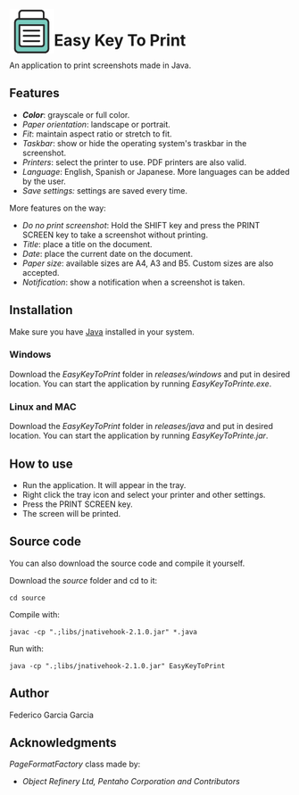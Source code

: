 <img align="left" width="80" height="80" src="https://raw.githubusercontent.com/FedericoGarciaGarcia/EasyKeyToPrint/development/source/images/icon.png" alt="Resume application project app icon">

# Easy Key To Print

An application to print screenshots made in Java.

## Features

* __*Color*__: grayscale or full color.
* *Paper orientation*: landscape or portrait.
* *Fit*: maintain aspect ratio or stretch to fit.
* *Taskbar*: show or hide the operating system's traskbar in the screenshot.
* *Printers*: select the printer to use. PDF printers are also valid.
* *Language*: English, Spanish or Japanese. More languages can be added by the user.
* *Save settings:* settings are saved every time.

More features on the way:

* *Do no print screenshot*: Hold the SHIFT key and press the PRINT SCREEN key to take a screenshot without printing.
* *Title*: place a title on the document.
* *Date*: place the current date on the document.
* *Paper size*: available sizes are A4, A3 and B5. Custom sizes are also accepted.
* *Notification*: show a notification when a screenshot is taken.

## Installation

Make sure you have [Java](https://java.com/en/download/) installed in your system.

### Windows

Download the *EasyKeyToPrint* folder in *releases/windows* and put in desired location. You can start the application by running *EasyKeyToPrinte.exe*.

### Linux and MAC

Download the *EasyKeyToPrint* folder in *releases/java* and put in desired location. You can start the application by running *EasyKeyToPrinte.jar*.

## How to use

* Run the application. It will appear in the tray.
* Right click the tray icon and select your printer and other settings.
* Press the PRINT SCREEN key.
* The screen will be printed.

## Source code

You can also download the source code and compile it yourself.

Download the *source* folder and cd to it:

```
cd source
```

Compile with:

```
javac -cp ".;libs/jnativehook-2.1.0.jar" *.java
```

Run with:

```
java -cp ".;libs/jnativehook-2.1.0.jar" EasyKeyToPrint
```


## Author

Federico Garcia Garcia

## Acknowledgments

*PageFormatFactory* class made by:
* *Object Refinery Ltd, Pentaho Corporation and Contributors*